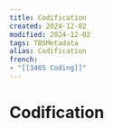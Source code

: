 ```yaml
---
title: Codification
created: 2024-12-02
modified: 2024-12-02
tags: TBSMetadata
alias: Codification
french:
- "[[3465 Coding]]"
---
```

# Codification
